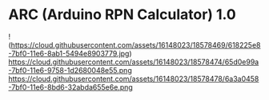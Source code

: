 # ARC (Arduino RPN Calculator) 1.0

!(https://cloud.githubusercontent.com/assets/16148023/18578469/618225e8-7bf0-11e6-8ab1-5494e8903779.jpg)
https://cloud.githubusercontent.com/assets/16148023/18578474/65d0e99a-7bf0-11e6-9758-1d2680048e55.png
https://cloud.githubusercontent.com/assets/16148023/18578478/6a3a0458-7bf0-11e6-8bd6-32abda655e6e.png
